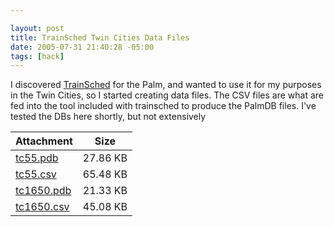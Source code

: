 ```yaml
--- 

layout: post
title: TrainSched Twin Cities Data Files
date: 2005-07-31 21:40:28 -05:00
tags: [hack]
---
```

I discovered <a href="http://trainsched.sourceforge.net/">TrainSched</a> for the Palm, and wanted to use it for my purposes in the Twin Cities, so I started creating data files.  The CSV files are what are fed into the tool included with trainsched to produce the PalmDB files.  I've tested the DBs here shortly, but not extensively
<table id="attachments">
<thead>
<tr>
<th>Attachment</th>
<th>Size</th>
</tr>
</thead>
<tbody>
<tr class="odd">
<td><a href="http://base0.net/files/tc55.pdb">tc55.pdb</a></td>
<td>27.86 KB</td>
</tr>
<tr class="even">
<td><a href="http://base0.net/files/tc55.csv">tc55.csv</a></td>
<td>65.48 KB</td>
</tr>
<tr class="odd">
<td><a href="http://base0.net/files/tc1650.pdb">tc1650.pdb</a></td>
<td>21.33 KB</td>
</tr>
<tr class="even">
<td><a href="http://base0.net/files/tc1650.csv">tc1650.csv</a></td>
<td>45.08 KB</td>
</tr>
</tbody>
</table>
